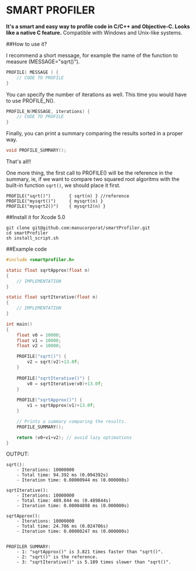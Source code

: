 SMART PROFILER
====
**It's a smart and easy way to profile code in C/C++ and Objective-C. Looks like a native C feature.** Compatible with Windows and Unix-like systems.

##How to use it?

I recommend a short message, for example the name of the function to measure (MESSAGE="sqrt()").

```c
PROFILE( MESSAGE ) {
	// CODE TO PROFILE
}
```

You can specify the number of iterations as well. This time you would have to use PROFILE_N().

```c
PROFILE_N(MESSAGE, iterations) {
	// CODE TO PROFILE
}
```

Finally, you can print a summary comparing the results sorted in a proper way.

```c
void PROFILE_SUMMARY();
```

That's all!!


One more thing, the first call to PROFILE() will be the reference in the summary, ie, if we want to compare two squared root algoritms with the built-in function ```sqrt()```, we should place it first.

``` 
PROFILE("sqrt()")		{ sqrt(n) } //reference
PROFILE("mysqrt()")		{ mysqrt(n) }
PROFILE("mysqrt2()")	{ mysqrt2(n) }
```


##Install it for Xcode 5.0
```
git clone git@github.com:manucorporat/smartProfiler.git
cd smartProfiler
sh install_script.sh
```

##Example code

```c
#include <smartprofiler.h>

static float sqrtApprox(float n)
{    
	// IMPLEMENTATION
}

static float sqrtIterative(float n)
{    
	// IMPLEMENTATION
}

int main()
{
	float v0 = 10000;
    float v1 = 10000;
	float v2 = 10000;

    PROFILE("sqrt()") {
		v2 = sqrt(v2)+13.0f;
	}
    
	PROFILE("sqrtIterative()") {
		v0 = sqrtIterative(v0)+13.0f;
	}  
    
    PROFILE("sqrtApprox()") {
		v1 = sqrtApprox(v1)+13.0f;
	}

	// Prints a summary comparing the results.
    PROFILE_SUMMARY();

    return (v0+v1+v2); // avoid lazy optimations
}
```


OUTPUT:

```
sqrt():
	- Iterations: 10000000
	- Total time: 94.392 ms (0.094392s)
	- Iteration time: 0.00000944 ms (0.000000s)

sqrtIterative():
	- Iterations: 10000000
	- Total time: 489.844 ms (0.489844s)
	- Iteration time: 0.00004898 ms (0.000000s)

sqrtApprox():
	- Iterations: 10000000
	- Total time: 24.706 ms (0.024706s)
	- Iteration time: 0.00000247 ms (0.000000s)


PROFILER SUMMARY:
	- 1: "sqrtApprox()" is 3.821 times faster than "sqrt()".
	- 2: "sqrt()" is the reference.
	- 3: "sqrtIterative()" is 5.189 times slower than "sqrt()".
```
